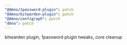```yaml
---
"@dmno/1password-plugin": patch
"@dmno/bitwarden-plugin": patch
"@dmno/configraph": patch
"dmno": patch
---
```


bitwarden plugin, 1password plugin tweaks, core cleanup
